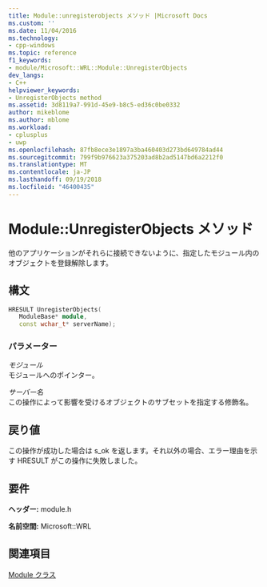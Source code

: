 ```yaml
---
title: Module::unregisterobjects メソッド |Microsoft Docs
ms.custom: ''
ms.date: 11/04/2016
ms.technology:
- cpp-windows
ms.topic: reference
f1_keywords:
- module/Microsoft::WRL::Module::UnregisterObjects
dev_langs:
- C++
helpviewer_keywords:
- UnregisterObjects method
ms.assetid: 3d8119a7-991d-45e9-b8c5-ed36c0be0332
author: mikeblome
ms.author: mblome
ms.workload:
- cplusplus
- uwp
ms.openlocfilehash: 87fb8ece3e1897a3ba460403d273bd649784ad44
ms.sourcegitcommit: 799f9b976623a375203ad8b2ad5147bd6a2212f0
ms.translationtype: MT
ms.contentlocale: ja-JP
ms.lasthandoff: 09/19/2018
ms.locfileid: "46400435"
---
```

# <a name="moduleunregisterobjects-method"></a>Module::UnregisterObjects メソッド

他のアプリケーションがそれらに接続できないように、指定したモジュール内のオブジェクトを登録解除します。

## <a name="syntax"></a>構文

```cpp
HRESULT UnregisterObjects(
   ModuleBase* module,
   const wchar_t* serverName);
```

### <a name="parameters"></a>パラメーター

*モジュール*<br/>
モジュールへのポインター。

*サーバー名*<br/>
この操作によって影響を受けるオブジェクトのサブセットを指定する修飾名。

## <a name="return-value"></a>戻り値

この操作が成功した場合は s_ok を返します。それ以外の場合、エラー理由を示す HRESULT がこの操作に失敗しました。

## <a name="requirements"></a>要件

**ヘッダー:** module.h

**名前空間:** Microsoft::WRL

## <a name="see-also"></a>関連項目

[Module クラス](../windows/module-class.md)